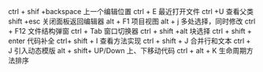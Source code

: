 ctrl + shif +backspace   上一个编辑位置
ctrl + E 最近打开文件
ctrl +U 查看父类
shift +esc 关闭面板返回编辑器
alt + F1 项目视图
alt + j 多处选择，同时修改
ctrl + F12 文件结构弹窗
ctrl + Tab 窗口切换器
ctrl + shift +alt 块选择
ctrl + shift + enter 代码补全
ctrl+ shift + I 查看方法实现
ctrl + shift + J 合并行和文本
ctrl + J 引入动态模版
alt + shift+ UP/Down 上、下移动代码
ctrl + alt + K 生命周期方法排序
